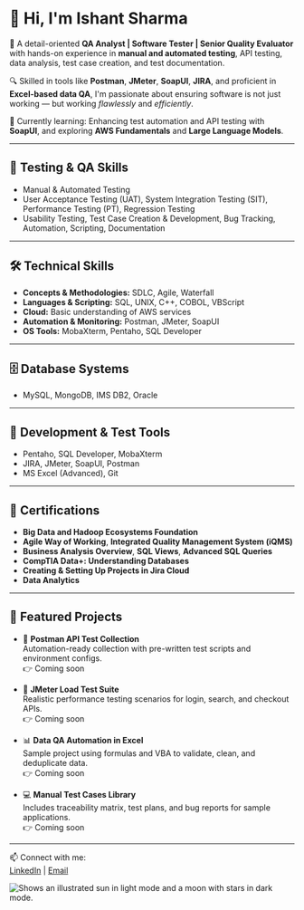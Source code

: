 # 👋 Hi, I'm Ishant Sharma

🎯 A detail-oriented **QA Analyst | Software Tester | Senior Quality Evaluator** with hands-on experience in **manual and automated testing**, API testing, data analysis, test case creation, and test documentation.

🔍 Skilled in tools like **Postman**, **JMeter**, **SoapUI**, **JIRA**, and proficient in **Excel-based data QA**, I'm passionate about ensuring software is not just working — but working *flawlessly* and *efficiently*.

🌱 Currently learning: Enhancing test automation and API testing with **SoapUI**, and exploring **AWS Fundamentals** and **Large Language Models**.

---

## 🧪 Testing & QA Skills

- Manual & Automated Testing  
- User Acceptance Testing (UAT), System Integration Testing (SIT), Performance Testing (PT), Regression Testing  
- Usability Testing, Test Case Creation & Development, Bug Tracking, Automation, Scripting, Documentation

---

## 🛠️ Technical Skills

- **Concepts & Methodologies:** SDLC, Agile, Waterfall  
- **Languages & Scripting:** SQL, UNIX, C++, COBOL, VBScript  
- **Cloud:** Basic understanding of AWS services  
- **Automation & Monitoring:** Postman, JMeter, SoapUI  
- **OS Tools:** MobaXterm, Pentaho, SQL Developer

---

## 🗄️ Database Systems

- MySQL, MongoDB, IMS DB2, Oracle

---

## 🧰 Development & Test Tools

- Pentaho, SQL Developer, MobaXterm  
- JIRA, JMeter, SoapUI, Postman  
- MS Excel (Advanced), Git

---

## 📜 Certifications

- **Big Data and Hadoop Ecosystems Foundation**  
- **Agile Way of Working**, **Integrated Quality Management System (iQMS)**  
- **Business Analysis Overview**, **SQL Views**, **Advanced SQL Queries**  
- **CompTIA Data+: Understanding Databases**  
- **Creating & Setting Up Projects in Jira Cloud**
- **Data Analytics**

---

## 🔨 Featured Projects

- 🧪 **Postman API Test Collection**  
  Automation-ready collection with pre-written test scripts and environment configs.  
  👉 Coming soon

- 🧰 **JMeter Load Test Suite**  
  Realistic performance testing scenarios for login, search, and checkout APIs.  
  👉 Coming soon

- 📊 **Data QA Automation in Excel**  
  Sample project using formulas and VBA to validate, clean, and deduplicate data.  
  👉 Coming soon

- 💻 **Manual Test Cases Library**  
  Includes traceability matrix, test plans, and bug reports for sample applications.  
  👉 Coming soon

---

📫 Connect with me:  
[LinkedIn](https://www.linkedin.com/in/sharmaishant) | [Email](mailto:ishantsharma.1994@gmail.com)

<picture>
  <source media="(prefers-color-scheme: dark)" srcset="https://user-images.githubusercontent.com/25423296/163456776-7f95b81a-f1ed-45f7-b7ab-8fa810d529fa.png">
  <source media="(prefers-color-scheme: light)" srcset="https://user-images.githubusercontent.com/25423296/163456779-a8556205-d0a5-45e2-ac17-42d089e3c3f8.png">
  <img alt="Shows an illustrated sun in light mode and a moon with stars in dark mode." src="https://user-images.githubusercontent.com/25423296/163456779-a8556205-d0a5-45e2-ac17-42d089e3c3f8.png">
</picture>
